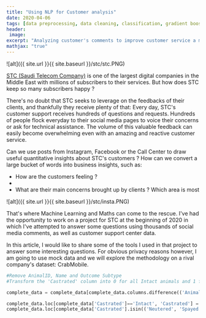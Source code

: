 ```yaml
---
title: "Using NLP for Customer analysis"
date: 2020-04-06
tags: [data preprocessing, data cleaning, classification, gradient boosting, random forest, kaggle]
header:
 image: 
excerpt: "Analyzing customer's comments to improve customer service a mobile company"
mathjax: "true"
---
```



![alt]({{ site.url }}{{ site.baseurl }}/stc/stc.PNG)

[STC (Saudi Telecom Company)](https://en.wikipedia.org/wiki/Saudi_Telecom_Company) is one of the largest digital companies in the Middle East with millions of subscribers to their services. 
But how does STC keep so many subscribers happy ? 

There's no doubt that STC seeks to leverage on the feedbacks of their clients, and thankfully they receive plenty of that: Every day, STC's customer support receives hundreds of questions and requests. Hundreds of people flock everyday to their social media pages to voice their concerns or ask for technical assistance. The volume of this valuable feedback can easily become overwhelming even with an amazing and reactive customer service. 

Can we use posts from Instagram, Facebook or the Call Center to draw useful quantitative insights about STC's customers ? How can we convert a large bucket of words into business insights, such as:

* How are the customers feeling ? 
* 
* What are their main concerns brought up by clients ? Which area is most 

![alt]({{ site.url }}{{ site.baseurl }}/stc/insta.PNG)

That's where Machine Learning and Maths can come to the rescue. I've had the opportunity to work on a project for STC at the beginning of 2020 in which I've attempted to answer some questions using thousands of social media comments, as well as customer support center data. 




In this article, I would like to share some of the tools I used in that project to answer some interesting questions. For obvious privacy reasons however, I am going to use mock data and we will explore the methodology on a rival company's dataset: CrabMobile. 





 
```python
#Remove AnimalID, Name and Outcome Subtype
#Transform the 'Castrated' column into 0 for all Intact animals and 1 for all the Neutered and Spayed animals. 

complete_data = complete_data[complete_data.columns.difference(('AnimalID', 'Name', 'OutcomeSubtype'))].copy()

complete_data.loc[complete_data['Castrated']=='Intact', 'Castrated'] = 0
complete_data.loc[complete_data['Castrated'].isin(('Neutered', 'Spayed')), 'Castrated'] = 1

```


 